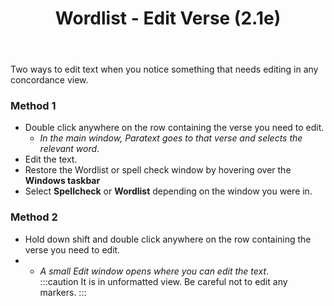 ﻿---
title:  Wordlist - Edit Verse (2.1e)
---
Two ways to edit text when you notice something that needs editing in any concordance view.

### Method 1

-   Double click anywhere on the row containing the verse you need to edit.  
    -  *In the main window, Paratext goes to that verse and selects the relevant word*.
-   Edit the text.
-   Restore the Wordlist or spell check window by hovering over the **Windows taskbar**
-   Select **Spellcheck** or **Wordlist** depending on the window you were in.

### Method 2

-   Hold down shift and double click anywhere on the row containing the verse you need to edit.  
-    -  *A small Edit window opens where you can edit the text*.  
:::caution
It is in unformatted view. Be careful not to edit any markers.
:::
